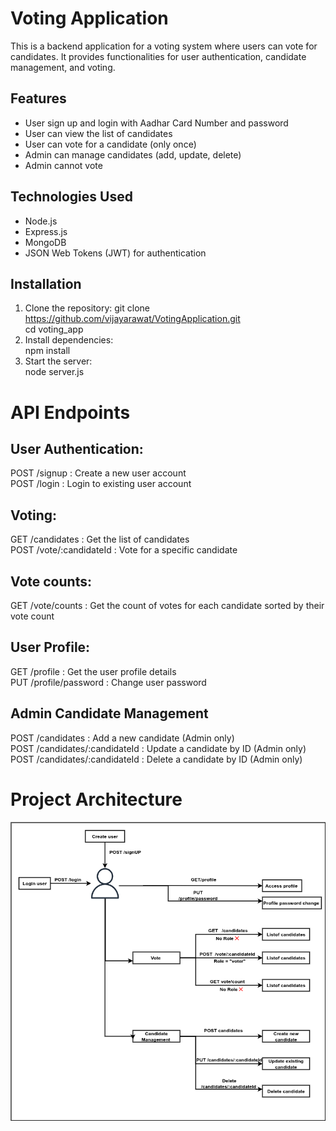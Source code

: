 # Voting Application

This is a backend application for a voting system where users can vote for candidates. It provides functionalities for user authentication, candidate management, and voting.

## Features

- User sign up and login with Aadhar Card Number and password
- User can view the list of candidates
- User can vote for a candidate (only once)
- Admin can manage candidates (add, update, delete)
- Admin cannot vote

## Technologies Used

- Node.js
- Express.js
- MongoDB
- JSON Web Tokens (JWT) for authentication

## Installation

1. Clone the repository:
   git clone https://github.com/vijayarawat/VotingApplication.git <br>
   cd voting_app <br>
2. Install dependencies: <br>
   npm install<br>
3. Start the server:<br>
    node server.js

# API Endpoints
## User Authentication:
POST /signup : Create a new user account <br>
POST /login : Login to existing user account<br>

## Voting: 
GET  /candidates : Get the list of candidates <br>
POST /vote/:candidateId : Vote for a specific candidate<br>

## Vote counts:
GET /vote/counts :  Get the count of votes for each candidate sorted by their vote count <br>
    
## User Profile:
GET /profile : Get the user profile details <br>
PUT /profile/password : Change user  password <br>

## Admin Candidate Management 
POST /candidates : Add a new candidate (Admin only) <br>
POST /candidates/:candidateId : Update a candidate by ID (Admin only) <br>
POST /candidates/:candidateId : Delete a candidate by ID (Admin only) <br>


# Project Architecture
![Project Architecture](assets/architecture.png)


